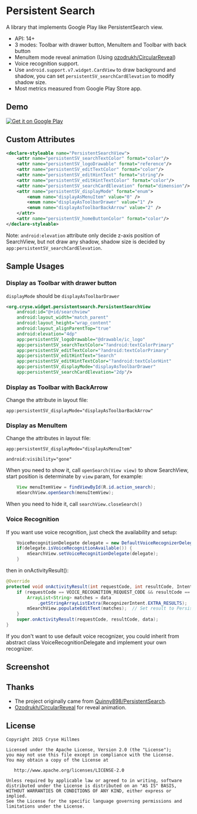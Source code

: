# Persistent Search
A library that implements Google Play like PersistentSearch view.

- API: 14+
- 3 modes: Toolbar with drawer button, MenuItem and Toolbar with back button
- MenuItem mode reveal animation (Using [ozodrukh/CircularReveal](https://github.com/ozodrukh/CircularReveal))
- Voice recognition support.
- Use `android.support.v7.widget.CardView` to draw background and shadow, you can set `persistentSV_searchCardElevation` to modify shadow size.
- Most metrics measured from Google Play Store app.

## Demo
<a href="https://play.google.com/store/apps/details?id=org.cryse.widget.persistentsearch.sample">
  <img alt="Get it on Google Play"
       src="https://developer.android.com/images/brand/en_generic_rgb_wo_60.png" />
</a>

## Custom Attributes
```xml
<declare-styleable name="PersistentSearchView">
	<attr name="persistentSV_searchTextColor" format="color"/>
	<attr name="persistentSV_logoDrawable" format="reference"/>
	<attr name="persistentSV_editTextColor" format="color"/>
	<attr name="persistentSV_editHintText" format="string"/>
	<attr name="persistentSV_editHintTextColor" format="color"/>
	<attr name="persistentSV_searchCardElevation" format="dimension"/>
	<attr name="persistentSV_displayMode" format="enum">
		<enum name="displayAsMenuItem" value="0" />
		<enum name="displayAsToolbarDrawer" value="1" />
		<enum name="displayAsToolbarBackArrow" value="2" />
	</attr>
	<attr name="persistentSV_homeButtonColor" format="color"/>
</declare-styleable>
```
Note:
`android:elevation` attribute only decide z-axis position of SearchView, but not draw any shadow, shadow size is decided by `app:persistentSV_searchCardElevation`.

## Sample Usages
### Display as Toolbar with drawer button
`displayMode` should be `displayAsToolbarDrawer`

```xml
<org.cryse.widget.persistentsearch.PersistentSearchView
	android:id="@+id/searchview"
	android:layout_width="match_parent"
	android:layout_height="wrap_content"
	android:layout_alignParentTop="true"
	android:elevation="4dp"
	app:persistentSV_logoDrawable="@drawable/ic_logo"
	app:persistentSV_searchTextColor="?android:textColorPrimary"
	app:persistentSV_editTextColor="?android:textColorPrimary"
	app:persistentSV_editHintText="Search"
	app:persistentSV_editHintTextColor="?android:textColorHint"
	app:persistentSV_displayMode="displayAsToolbarDrawer"
	app:persistentSV_searchCardElevation="2dp"/>
```

### Display as Toolbar with BackArrow
Change the attribute in layout file:

`app:persistentSV_displayMode="displayAsToolbarBackArrow"`

### Display as MenuItem
Change the attributes in layout file:

`app:persistentSV_displayMode="displayAsMenuItem"`

`android:visibility="gone"`

When you need to show it, call `openSearch(View view)` to show SearchView, start position is determinate by `view` param, for example:
```java
	View menuItemView = findViewById(R.id.action_search);
	mSearchView.openSearch(menuItemView);
```
When you need to hide it, call `searchView.closeSearch()`
### Voice Recognition
If you want use voice recognition, just check the availability and setup:
```java 
	VoiceRecognitionDelegate delegate = new DefaultVoiceRecognizerDelegate(this, VOICE_RECOGNITION_REQUEST_CODE);
	if(delegate.isVoiceRecognitionAvailable()) {
		mSearchView.setVoiceRecognitionDelegate(delegate);
	}
```
then in onActivityResult():
```java
@Override
protected void onActivityResult(int requestCode, int resultCode, Intent data) {
	if (requestCode == VOICE_RECOGNITION_REQUEST_CODE && resultCode == RESULT_OK) {
		ArrayList<String> matches = data
			.getStringArrayListExtra(RecognizerIntent.EXTRA_RESULTS);
		mSearchView.populateEditText(matches);  // Set result to PersistentSearchView
	}
	super.onActivityResult(requestCode, resultCode, data);
}
```

If you don't want to use default voice recognizer, you could inherit from abstract class VoiceRecognitionDelegate and implement your own recognizer.

## Screenshot

## Thanks

- The project originally came from  [Quinny898/PersistentSearch](https://github.com/Quinny898/PersistentSearch).
- [Ozodrukh/CircularReveal](https://github.com/ozodrukh/CircularReveal) for reveal animation.

## License

    Copyright 2015 Cryse Hillmes

    Licensed under the Apache License, Version 2.0 (the "License");
    you may not use this file except in compliance with the License.
    You may obtain a copy of the License at

       http://www.apache.org/licenses/LICENSE-2.0

    Unless required by applicable law or agreed to in writing, software
    distributed under the License is distributed on an "AS IS" BASIS,
    WITHOUT WARRANTIES OR CONDITIONS OF ANY KIND, either express or implied.
    See the License for the specific language governing permissions and
    limitations under the License.